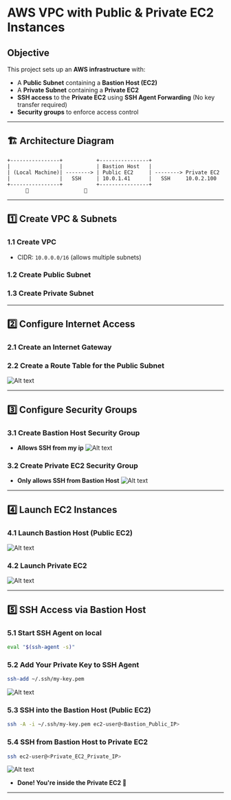 # AWS VPC with Public & Private EC2 Instances

##  Objective
This project sets up an **AWS infrastructure** with:
- A **Public Subnet** containing a **Bastion Host (EC2)**
- A **Private Subnet** containing a **Private EC2**
- **SSH access** to the **Private EC2** using **SSH Agent Forwarding** (No key transfer required)
- **Security groups** to enforce access control

---

## 🏗 Architecture Diagram
```
+----------------+           +----------------+
|                |           | Bastion Host   |
| (Local Machine)| --------> | Public EC2     | --------> Private EC2
|                |   SSH     | 10.0.1.41      |   SSH     10.0.2.100
+----------------+           +----------------+
      🔑                  🔑
```

---

## **1️⃣ Create VPC & Subnets**
### **1.1 Create VPC**
- CIDR: `10.0.0.0/16` (allows multiple subnets)
### **1.2 Create Public Subnet**
### **1.3 Create Private Subnet**

---

## **2️⃣ Configure Internet Access**
### **2.1 Create an Internet Gateway**
### **2.2 Create a Route Table for the Public Subnet**

![Alt text](assets/Screen1.png)

---

## **3️⃣ Configure Security Groups**
### **3.1 Create Bastion Host Security Group**

- **Allows SSH from my ip**
![Alt text](assets/Screen2.png)

### **3.2 Create Private EC2 Security Group**

- **Only allows SSH from Bastion Host**
![Alt text](assets/Screen3.png)

---

## **4️⃣ Launch EC2 Instances**
### **4.1 Launch Bastion Host (Public EC2)**

![Alt text](assets/Screen4.png)


### **4.2 Launch Private EC2**

![Alt text](assets/Screen5.png)

---

## **5️⃣ SSH Access via Bastion Host**
### **5.1 Start SSH Agent on local**
```sh
eval "$(ssh-agent -s)"
```

### **5.2 Add Your Private Key to SSH Agent**
```sh
ssh-add ~/.ssh/my-key.pem
```
![Alt text](assets/Screen6.png)

### **5.3 SSH into the Bastion Host (Public EC2)**
```sh
ssh -A -i ~/.ssh/my-key.pem ec2-user@<Bastion_Public_IP>
```

### **5.4 SSH from Bastion Host to Private EC2**
```sh
ssh ec2-user@<Private_EC2_Private_IP>
```
![Alt text](assets/Screen7.png)

- **Done! You're inside the Private EC2 🚀**


---


